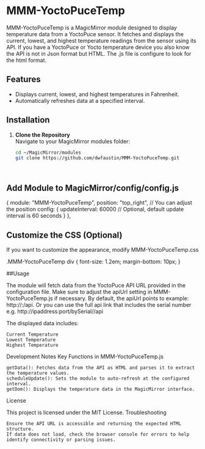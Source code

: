 # MMM-YoctoPuceTemp


MMM-YoctoPuceTemp is a MagicMirror module designed to display temperature data from a YoctoPuce sensor. It fetches and displays the current, lowest, and highest temperature readings from the sensor using its API.  If you have a YoctoPuce or Yocto temperature device you also know the API is not in Json format but HTML.  The .js file is configure to look for the html format.  

## Features
- Displays current, lowest, and highest temperatures in Fahrenheit.
- Automatically refreshes data at a specified interval.

## Installation

1. **Clone the Repository**  
   Navigate to your MagicMirror modules folder:
   ```bash
   cd ~/MagicMirror/modules
   git clone https://github.com/dwfaustin/MMM-YoctoPuceTemp.git




## Add Module to MagicMirror/config/config.js

{
    module: "MMM-YoctoPuceTemp",
    position: "top_right", // You can adjust the position
    config: {
        updateInterval: 60000 // Optional, default update interval is 60 seconds
    }
},

## Customize the CSS (Optional)
If you want to customize the appearance, modify MMM-YoctoPuceTemp.css

.MMM-YoctoPuceTemp div {
    font-size: 1.2em;
    margin-bottom: 10px;
}

##Usage

The module will fetch data from the YoctoPuce API URL provided in the configuration file. Make sure to adjust the apiUrl setting in MMM-YoctoPuceTemp.js if necessary. By default, the apiUrl points to example: http://<IPAddressOfYourYoctoPuceDevice>:<port>/api.  Or you can use the full api link that includes the serial number e.g. http://ipaddress:port/bySerial/<ReplaceWithYourSerialNumber>/api

The displayed data includes:

    Current Temperature
    Lowest Temperature
    Highest Temperature
	
	
Development Notes
Key Functions in MMM-YoctoPuceTemp.js

    getData(): Fetches data from the API as HTML and parses it to extract the temperature values.
    scheduleUpdate(): Sets the module to auto-refresh at the configured interval.
    getDom(): Displays the temperature data in the MagicMirror interface.

License

This project is licensed under the MIT License.
Troubleshooting

    Ensure the API URL is accessible and returning the expected HTML structure.
    If data does not load, check the browser console for errors to help identify connectivity or parsing issues.

